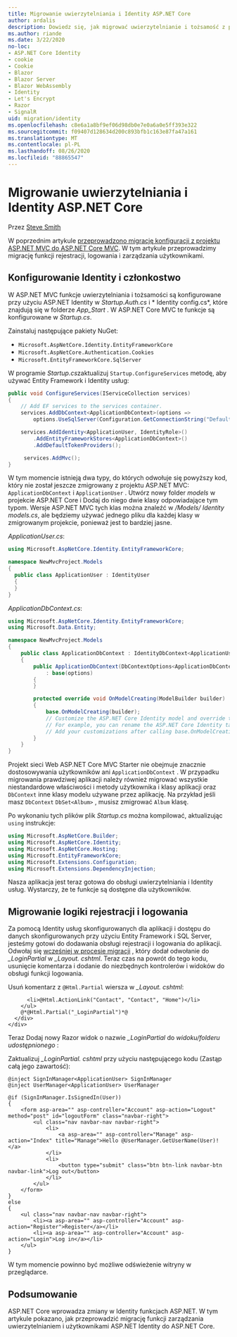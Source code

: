 ```yaml
---
title: Migrowanie uwierzytelniania i Identity ASP.NET Core
author: ardalis
description: Dowiedz się, jak migrować uwierzytelnianie i tożsamość z projektu ASP.NET MVC do projektu MVC ASP.NET Core.
ms.author: riande
ms.date: 3/22/2020
no-loc:
- ASP.NET Core Identity
- cookie
- Cookie
- Blazor
- Blazor Server
- Blazor WebAssembly
- Identity
- Let's Encrypt
- Razor
- SignalR
uid: migration/identity
ms.openlocfilehash: c8e6a1a8bf9ef06d98db0e7e0a6a0e5ff393e322
ms.sourcegitcommit: f09407d128634d200c893bfb1c163e87fa47a161
ms.translationtype: MT
ms.contentlocale: pl-PL
ms.lasthandoff: 08/26/2020
ms.locfileid: "88865547"
---
```

# <a name="migrate-authentication-and-no-locidentity-to-aspnet-core"></a>Migrowanie uwierzytelniania i Identity ASP.NET Core

Przez [Steve Smith](https://ardalis.com/)

W poprzednim artykule [przeprowadzono migrację konfiguracji z projektu ASP.NET MVC do ASP.NET Core MVC](xref:migration/configuration). W tym artykule przeprowadzimy migrację funkcji rejestracji, logowania i zarządzania użytkownikami.

## <a name="configure-no-locidentity-and-membership"></a>Konfigurowanie Identity i członkostwo

W ASP.NET MVC funkcje uwierzytelniania i tożsamości są konfigurowane przy użyciu ASP.NET Identity w *Startup.Auth.cs* i * Identity config.cs*, które znajdują się w folderze *App_Start* . W ASP.NET Core MVC te funkcje są konfigurowane w *Startup.cs*.

Zainstaluj następujące pakiety NuGet:

* `Microsoft.AspNetCore.Identity.EntityFrameworkCore`
* `Microsoft.AspNetCore.Authentication.Cookies`
* `Microsoft.EntityFrameworkCore.SqlServer`

W programie *Startup.cs*zaktualizuj `Startup.ConfigureServices` metodę, aby używać Entity Framework i Identity usług:

```csharp
public void ConfigureServices(IServiceCollection services)
{
    // Add EF services to the services container.
    services.AddDbContext<ApplicationDbContext>(options =>
        options.UseSqlServer(Configuration.GetConnectionString("DefaultConnection")));

    services.AddIdentity<ApplicationUser, IdentityRole>()
        .AddEntityFrameworkStores<ApplicationDbContext>()
        .AddDefaultTokenProviders();

     services.AddMvc();
}
```

W tym momencie istnieją dwa typy, do których odwołuje się powyższy kod, który nie został jeszcze zmigrowany z projektu ASP.NET MVC: `ApplicationDbContext` i `ApplicationUser` . Utwórz nowy folder *models* w projekcie ASP.NET Core i Dodaj do niego dwie klasy odpowiadające tym typom. Wersje ASP.NET MVC tych klas można znaleźć w */Models/ Identity models.cs*, ale będziemy używać jednego pliku dla każdej klasy w zmigrowanym projekcie, ponieważ jest to bardziej jasne.

*ApplicationUser.cs*:

```csharp
using Microsoft.AspNetCore.Identity.EntityFrameworkCore;

namespace NewMvcProject.Models
{
  public class ApplicationUser : IdentityUser
  {
  }
}
```

*ApplicationDbContext.cs*:

```csharp
using Microsoft.AspNetCore.Identity.EntityFrameworkCore;
using Microsoft.Data.Entity;

namespace NewMvcProject.Models
{
    public class ApplicationDbContext : IdentityDbContext<ApplicationUser>
    {
        public ApplicationDbContext(DbContextOptions<ApplicationDbContext> options)
            : base(options)
        {
        }

        protected override void OnModelCreating(ModelBuilder builder)
        {
            base.OnModelCreating(builder);
            // Customize the ASP.NET Core Identity model and override the defaults if needed.
            // For example, you can rename the ASP.NET Core Identity table names and more.
            // Add your customizations after calling base.OnModelCreating(builder);
        }
    }
}
```

Projekt sieci Web ASP.NET Core MVC Starter nie obejmuje znacznie dostosowywania użytkowników ani `ApplicationDbContext` . W przypadku migrowania prawdziwej aplikacji należy również migrować wszystkie niestandardowe właściwości i metody użytkownika i klasy aplikacji oraz `DbContext` inne klasy modelu używane przez aplikację. Na przykład jeśli masz `DbContext` `DbSet<Album>` , musisz zmigrować `Album` klasę.

Po wykonaniu tych plików plik *Startup.cs* można kompilować, aktualizując `using` instrukcje:

```csharp
using Microsoft.AspNetCore.Builder;
using Microsoft.AspNetCore.Identity;
using Microsoft.AspNetCore.Hosting;
using Microsoft.EntityFrameworkCore;
using Microsoft.Extensions.Configuration;
using Microsoft.Extensions.DependencyInjection;
```

Nasza aplikacja jest teraz gotowa do obsługi uwierzytelniania i Identity usług. Wystarczy, że te funkcje są dostępne dla użytkowników.

## <a name="migrate-registration-and-login-logic"></a>Migrowanie logiki rejestracji i logowania

Za pomocą Identity usług skonfigurowanych dla aplikacji i dostępu do danych skonfigurowanych przy użyciu Entity Framework i SQL Server, jesteśmy gotowi do dodawania obsługi rejestracji i logowania do aplikacji. Odwołaj się [wcześniej w procesie migracji](xref:migration/mvc#migrate-the-layout-file) , który dodał odwołanie do *_LoginPartial* w *_Layout. cshtml*. Teraz czas na powrót do tego kodu, usunięcie komentarza i dodanie do niezbędnych kontrolerów i widoków do obsługi funkcji logowania.

Usuń komentarz z `@Html.Partial` wiersza w *_Layout. cshtml*:

```cshtml
      <li>@Html.ActionLink("Contact", "Contact", "Home")</li>
    </ul>
    @*@Html.Partial("_LoginPartial")*@
  </div>
</div>
```

Teraz Dodaj nowy Razor widok o nazwie *_LoginPartial* do *widoku/folderu udostępnionego* :

Zaktualizuj *_LoginPartial. cshtml* przy użyciu następującego kodu (Zastąp całą jego zawartość):

```cshtml
@inject SignInManager<ApplicationUser> SignInManager
@inject UserManager<ApplicationUser> UserManager

@if (SignInManager.IsSignedIn(User))
{
    <form asp-area="" asp-controller="Account" asp-action="Logout" method="post" id="logoutForm" class="navbar-right">
        <ul class="nav navbar-nav navbar-right">
            <li>
                <a asp-area="" asp-controller="Manage" asp-action="Index" title="Manage">Hello @UserManager.GetUserName(User)!</a>
            </li>
            <li>
                <button type="submit" class="btn btn-link navbar-btn navbar-link">Log out</button>
            </li>
        </ul>
    </form>
}
else
{
    <ul class="nav navbar-nav navbar-right">
        <li><a asp-area="" asp-controller="Account" asp-action="Register">Register</a></li>
        <li><a asp-area="" asp-controller="Account" asp-action="Login">Log in</a></li>
    </ul>
}
```

W tym momencie powinno być możliwe odświeżenie witryny w przeglądarce.

## <a name="summary"></a>Podsumowanie

ASP.NET Core wprowadza zmiany w Identity funkcjach ASP.NET. W tym artykule pokazano, jak przeprowadzić migrację funkcji zarządzania uwierzytelnianiem i użytkownikami ASP.NET Identity do ASP.NET Core.
